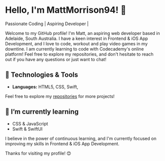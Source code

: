 # Hello, I'm MattMorrison94! 👋

Passionate Coding | Aspiring Developer | <!-- Open Source Contributor -->

Welcome to my GitHub profile! I'm Matt, an aspiring web developer based in Adelaide, South Australia. I have a keen interest in Frontend & iOS App Development, and I love to code, workout and play video games in my downtine. I am currently learning to code with Codecademy's online platform! Feel free to explore my repositories, and don't hesitate to reach out if you have any questions or just want to chat!

## 🔧 Technologies & Tools

- **Languages:** HTML5, CSS, Swift, 
<!--- **Frameworks & Libraries:** [Frameworks and Libraries]
- **Tools & Technologies:** [Tools and Technologies] -->

<!--## 🚀 Projects

Here are some of the projects I'm currently working on or have completed:

1. [Project Name](Link to the project): Brief description of the project.
2. [Project Name](Link to the project): Brief description of the project.
3. [Project Name](Link to the project): Brief description of the project. -->

Feel free to explore my [repositories](https://github.com/MattMorrison94) for more projects!

## 🌱 I’m currently learning

- CSS & JavaScript
- Swift & SwiftUI

I believe in the power of continuous learning, and I'm currently focused on improving my skills in Frontend & iOS App Development.

<!-- ## 📫 Let's Connect

- LinkedIn: [Your LinkedIn Profile](Link to LinkedIn)
- Twitter: [@YourTwitterHandle](Link to Twitter)
- Portfolio: [Your Portfolio Website](Link to Portfolio)

Feel free to connect with me. I'm always open to interesting conversations and collaboration! --> 

<!-- ## 🤝 Open Source Contributions

I'm passionate about contributing to open source. Here are some of my contributions:

1. [Contribution Name](Link to Contribution): Brief description.
2. [Contribution Name](Link to Contribution): Brief description.

Check out my [GitHub Gists](https://gist.github.com/your-username) for more snippets and smaller projects.

## 💬 Let's Discuss

 I'm always interested in discussing [Your Interests or Topics]. If you have any questions, suggestions, or just want to chat, feel free to [open an issue](https://github.com/your-username/your-repo/issues) on one of my repositories or send me a message! -->

<!-- ## 📊 GitHub Stats

![Your GitHub Stats](https://github-readme-stats.vercel.app/api?username=your-username&show_icons=true&theme=radical) --> 

Thanks for visiting my profile! 😊
